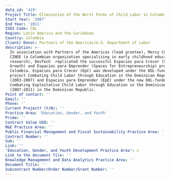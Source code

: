 ```yaml
---
data_id: '419'
Project Title: Elimination of the Worst Forms of Child Labor in Colombia
Start Year: '2007'
End Year: '2011'
ISO3 Code: COL
Region: Latin America and the Caribbean
Country: Colombia
Client/ Donor: Partners of the Americas/U.S. Department of Labor
description: >-
  In association with Partners of the Americas (lead grantee), Mercy Corps, and
  CINDE (a Colombian organization specializing in early childhood education and
  research), DevTech  replicated the successful Espacios para Crecer (Spaces for
  Growth) and Espacios para Emprender (Spaces for Entrepreneurship) programs in
  Colombia. Espacios para Crecer (EpC) was developed under the DOL-funded
  project Combating Child Labor through Education in the Dominican Republic
  (2003-2007) and Espacios para Emprender (EpE) under the new DOL-funded project
  Combating Exploitative Child Labor through Education in the Dominican Republic
  (2007-2011) in the Dominican Republic.
Point of contact: ''
Email: ''
Phone: ''
Current Project? (Y/N): ''
Practice Area: 'Education, Gender, and Youth'
Prime: ''
Contract Value USD: ''
M&E Practice Area: ''
Public Financial Management and Fiscal Sustainability Practice Area: ''
Contract Number: ''
Sub: ''
Link: ''
'Education, Gender, and Youth Development Practice Area': x
Link to the document file: ''
Knowledge Management and Data Analytics Practice Area: ''
Document Title: ''
Subcontract Number/Order Number/Grant Number: ''
---
```

